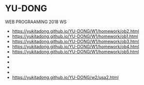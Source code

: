 # YU-DONG
WEB PROGRAAMING 2018 WS


* https://yukitadong.github.io/YU-DONG/W1/homework/ob2.html
* https://yukitadong.github.io/YU-DONG/W1/homework/ob1.html
* https://yukitadong.github.io/YU-DONG/W1/homework/ob3.html
* https://yukitadong.github.io/YU-DONG/W1/homework/ob4.html
* https://yukitadong.github.io/YU-DONG/W1/homework/ob5.html
*
*
*
*
* https://yukitadong.github.io/YU-DONG/w2/usa2.html
